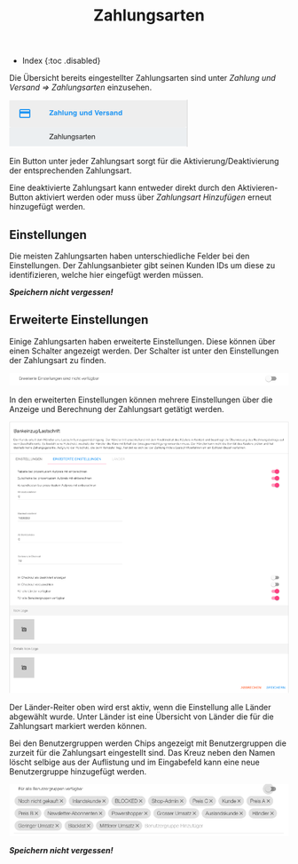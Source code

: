 ﻿---
layout: post
title: Zahlungsarten
tags: versand_zahlung
permalink: /versand-zahlung/:title
---


+ Index
{:toc .disabled}


Die Übersicht bereits eingestellter Zahlungsarten sind unter *Zahlung und Versand => Zahlungsarten* einzusehen.


![zahlungsarten1]


Ein Button unter jeder Zahlungsart sorgt für die Aktivierung/Deaktivierung der entsprechenden Zahlungsart.


Eine deaktivierte Zahlungsart kann entweder direkt durch den Aktivieren-Button aktiviert werden oder muss über *Zahlungsart Hinzufügen* erneut hinzugefügt werden.


## Einstellungen


Die meisten Zahlungsarten haben unterschiedliche Felder bei den Einstellungen.
Der Zahlungsanbieter gibt seinen Kunden IDs um diese zu identifizieren, welche hier eingefügt werden müssen.


***Speichern nicht vergessen!***


## Erweiterte Einstellungen


Einige Zahlungsarten haben erweiterte Einstellungen. Diese können über einen Schalter angezeigt werden.
Der Schalter ist unter den Einstellungen der Zahlungsart zu finden.


![zahlungsarten2]


In den erweiterten Einstellungen können mehrere Einstellungen über die Anzeige und Berechnung der Zahlungsart getätigt werden.


![zahlungsarten3]


Der Länder-Reiter oben wird erst aktiv, wenn die Einstellung alle Länder abgewählt wurde. Unter Länder ist eine Übersicht von Länder die für die Zahlungsart markiert werden können.


Bei den Benutzergruppen werden Chips angezeigt mit Benutzergruppen die zurzeit für die Zahlungsart eingestellt sind.
Das Kreuz neben den Namen löscht selbige aus der Auflistung und im Eingabefeld kann eine neue Benutzergruppe hinzugefügt werden.


![zahlungsarten4]


***Speichern nicht vergessen!***


[zahlungsarten1]: /img/zahlung-versand/zahlungsarten.png
[zahlungsarten2]: /img/zahlung-versand/einstellungen.png
[zahlungsarten3]: /img/zahlung-versand/einstellungen2.png
[zahlungsarten4]: /img/zahlung-versand/benutzergruppen.png